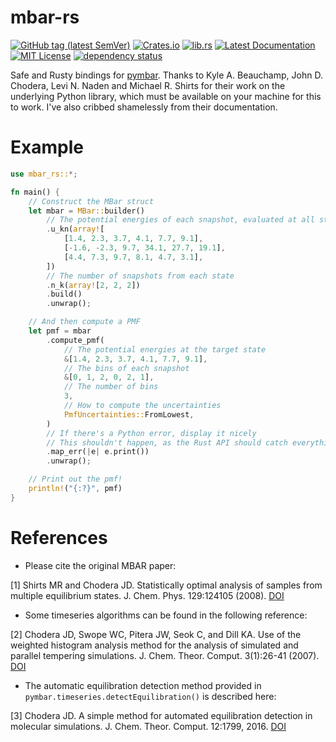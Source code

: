 # mbar-rs

[![GitHub tag (latest SemVer)](https://img.shields.io/github/v/tag/yoshanuikabundi/mbar-rs?label=tag&logo=github&sort=semver)](https://github.com/Yoshanuikabundi/mbar-rs)
[![Crates.io](https://img.shields.io/crates/v/mbar-rs?label=crates.io&logo=rust)](https://crates.io/crates/mbar-rs)
[![lib.rs](https://img.shields.io/crates/v/mbar-rs?label=lib.rs&logo=rust)](https://lib.rs/crates/mbar-rs)
[![Latest Documentation](https://docs.rs/mbar-rs/badge.svg)](https://docs.rs/mbar-rs)
[![MIT License](https://img.shields.io/github/license/yoshanuikabundi/mbar-rs)](https://github.com/Yoshanuikabundi/mbar-rs/blob/main/LICENSE)
[![dependency status](https://deps.rs/repo/github/yoshanuikabundi/mbar-rs/status.svg)](https://deps.rs/repo/github/yoshanuikabundi/mbar-rs)

Safe and Rusty bindings for [pymbar](https://github.com/choderalab/pymbar). Thanks to Kyle A. Beauchamp, John D. Chodera, Levi N. Naden and Michael R. Shirts for their work on the underlying Python library, which must be available on your machine for this to work. I've also cribbed shamelessly from their documentation.

# Example

```rust
use mbar_rs::*;

fn main() {
    // Construct the MBar struct
    let mbar = MBar::builder()
        // The potential energies of each snapshot, evaluated at all states
        .u_kn(array![
            [1.4, 2.3, 3.7, 4.1, 7.7, 9.1],
            [-1.6, -2.3, 9.7, 34.1, 27.7, 19.1],
            [4.4, 7.3, 9.7, 8.1, 4.7, 3.1],
        ])
        // The number of snapshots from each state
        .n_k(array![2, 2, 2])
        .build()
        .unwrap();

    // And then compute a PMF
    let pmf = mbar
        .compute_pmf(
            // The potential energies at the target state
            &[1.4, 2.3, 3.7, 4.1, 7.7, 9.1],
            // The bins of each snapshot
            &[0, 1, 2, 0, 2, 1],
            // The number of bins
            3,
            // How to compute the uncertainties
            PmfUncertainties::FromLowest,
        )
        // If there's a Python error, display it nicely
        // This shouldn't happen, as the Rust API should catch everything (mostly at compile time!)
        .map_err(|e| e.print())
        .unwrap();

    // Print out the pmf!
    println!("{:?}", pmf)
}
```


# References

* Please cite the original MBAR paper:

[1] Shirts MR and Chodera JD. Statistically optimal analysis of samples from multiple equilibrium states. J. Chem. Phys. 129:124105 (2008).  [DOI](http://dx.doi.org/10.1063/1.2978177)

* Some timeseries algorithms can be found in the following reference:

[2] Chodera JD, Swope WC, Pitera JW, Seok C, and Dill KA. Use of the weighted histogram analysis method for the analysis of simulated and parallel tempering simulations. J. Chem. Theor. Comput. 3(1):26-41 (2007).  [DOI](http://dx.doi.org/10.1021/ct0502864)

* The automatic equilibration detection method provided in `pymbar.timeseries.detectEquilibration()` is described here:

[3] Chodera JD. A simple method for automated equilibration detection in molecular simulations. J. Chem. Theor. Comput. 12:1799, 2016.  [DOI](http://dx.doi.org/10.1021/acs.jctc.5b00784)

